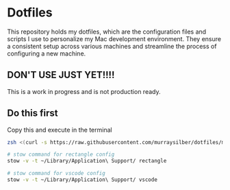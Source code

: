 
# Dotfiles

This repository holds my dotfiles, which are the configuration files and scripts I use to personalize my Mac development environment.
They ensure a consistent setup across various machines and streamline the process of configuring a new machine.


## DON'T USE JUST YET!!!!

This is a work in progress and is not production ready.

## Do this first

Copy this and execute in the terminal

```sh
zsh <(curl -s https://raw.githubusercontent.com/murraysilber/dotfiles/main/bootstrap.sh) --branch main

```

```sh
# stow command for rectangle config
stow -v -t ~/Library/Application\ Support/ rectangle

# stow command for vscode config
stow -v -t ~/Library/Application\ Support/ vscode

```
